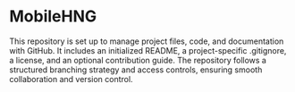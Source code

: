 # MobileHNG
This repository is set up to manage project files, code, and documentation with GitHub. It includes an initialized README, a project-specific .gitignore, a license, and an optional contribution guide. The repository follows a structured branching strategy and access controls, ensuring smooth collaboration and version control.
